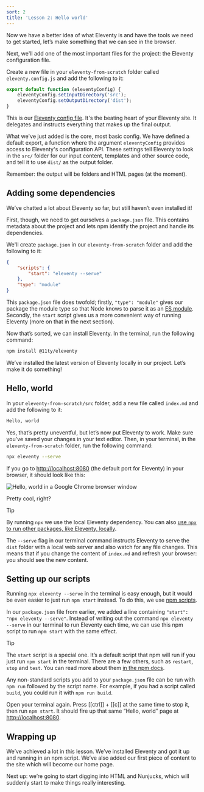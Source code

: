 ```yaml
---
sort: 2
title: 'Lesson 2: Hello world'
---
```


Now we have a better idea of what Eleventy is and have the tools we need to get started, let’s make something that we can see in the browser.

Next, we'll add one of the most important files for the project: the Eleventy configuration file.

Create a new file in your `eleventy-from-scratch` folder called `eleventy.config.js` and add the following to it:

```js
export default function (eleventyConfig) {
	eleventyConfig.setInputDirectory('src');
	eleventyConfig.setOutputDirectory('dist');
}
```

This is our [Eleventy config file](https://www.11ty.dev/docs/config/). It's the beating heart of your Eleventy site. It delegates and instructs everything that makes up the final output.

What we've just added is the core, most basic config. We have defined a default export, a function where the argument `eleventyConfig` provides access to Eleventy's configuration API. These settings tell Eleventy to look in the `src/` folder for our input content, templates and other source code, and tell it to use `dist/` as the output folder.

Remember: the output will be folders and HTML pages (at the moment).

## Adding some dependencies

We’ve chatted a lot about Eleventy so far, but still haven’t even installed it!

First, though, we need to get ourselves a `package.json` file. This contains metadata about the project and lets npm identify the project and handle its dependencies.

We'll create `package.json` in our `eleventy-from-scratch` folder and add the following to it:

```json
{
	"scripts": {
		"start": "eleventy --serve"
	},
	"type": "module"
}
```

This `package.json` file does twofold; firstly, `"type": "module"` gives our package the module type so that Node knows to parse it as an [ES module](https://nodejs.org/api/esm.html#introduction). Secondly, the `start` script gives us a more convenient way of running Eleventy (more on that in the next section).

Now that’s sorted, we can install Eleventy. In the terminal, run the following command:

```sh
npm install @11ty/eleventy
```

We’ve installed the latest version of Eleventy locally in our project. Let’s make it do something!

## Hello, world

In your `eleventy-from-scratch/src` folder, add a new file called `index.md` and add the following to it:

```md
Hello, world
```

Yes, that’s pretty uneventful, but let’s now put Eleventy to work. Make sure you've saved your changes in your text editor. Then, in your terminal, in the `eleventy-from-scratch` folder, run the following command:

```sh
npx eleventy --serve
```

If you go to <http://localhost:8080> (the default port for Eleventy) in your browser, it should look like this:

![Hello, world in a Google Chrome browser window](/images/ss-hello-world.jpg)

Pretty cool, right?

> [!TIP]
> By running `npx` we use the local Eleventy dependency. You can also [use `npx` to run other packages, like Eleventy, locally](https://css-tricks.com/possibly-the-easiest-way-to-run-an-ssg/).
>
> The `--serve` flag in our terminal command instructs Eleventy to serve the `dist` folder with a local web server and also watch for any file changes. This means that if you change the content of `index.md` and refresh your browser: you should see the new content.

## Setting up our scripts

Running `npx eleventy --serve` in the terminal is easy enough, but it would be even easier to just run `npm start` instead. To do this, we use [npm scripts](https://docs.npmjs.com/misc/scripts).

In our `package.json` file from earlier, we added a line containing `"start": "npx eleventy --serve"`. Instead of writing out the command `npx eleventy --serve` in our terminal to run Eleventy each time, we can use this npm script to run `npm start` with the same effect.

> [!TIP]
> The `start` script is a special one. It’s a default script that npm will run if you just run `npm start` in the terminal. There are a few others, such as `restart`, `stop` and `test`. You can read more about them [in the npm docs](https://docs.npmjs.com/misc/scripts).
>
> Any non-standard scripts you add to your `package.json` file can be run with `npm run` followed by the script name. For example, if you had a script called `build`, you could run it with `npm run build`.

Open your terminal again. Press [[ctrl]] + [[c]] at the same time to stop it, then run `npm start`. It should fire up that same “Hello, world” page at <http://localhost:8080>.

## Wrapping up

We’ve achieved a lot in this lesson. We’ve installed Eleventy and got it up and running in an npm script. We’ve also added our first piece of content to the site which will become our home page.

Next up: we’re going to start digging into HTML and Nunjucks, which will suddenly start to make things really interesting.
